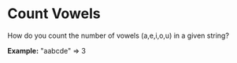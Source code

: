# Count Vowels

How do you count the number of vowels (a,e,i,o,u) in a given string?

**Example:**
"aabcde" => 3


